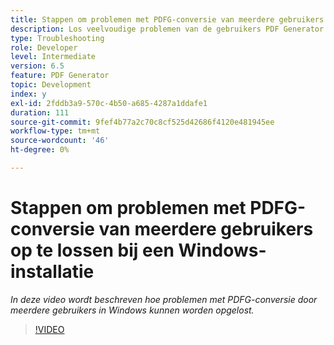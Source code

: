 ```yaml
---
title: Stappen om problemen met PDFG-conversie van meerdere gebruikers op te lossen bij een Windows-installatie
description: Los veelvoudige problemen van de gebruikers PDF Generator op de Opstelling van Vensters.
type: Troubleshooting
role: Developer
level: Intermediate
version: 6.5
feature: PDF Generator
topic: Development
index: y
exl-id: 2fddb3a9-570c-4b50-a685-4287a1ddafe1
duration: 111
source-git-commit: 9fef4b77a2c70c8cf525d42686f4120e481945ee
workflow-type: tm+mt
source-wordcount: '46'
ht-degree: 0%

---
```


# Stappen om problemen met PDFG-conversie van meerdere gebruikers op te lossen bij een Windows-installatie

*In deze video wordt beschreven hoe problemen met PDFG-conversie door meerdere gebruikers in Windows kunnen worden opgelost.*

>[!VIDEO](https://video.tv.adobe.com/v/335550?quality=12&learn=on)
